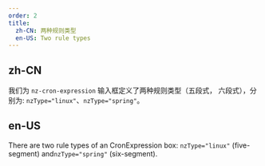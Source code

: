 ```yaml
---
order: 2
title:
  zh-CN: 两种规则类型
  en-US: Two rule types
---
```


## zh-CN

我们为 `nz-cron-expression` 输入框定义了两种规则类型（五段式， 六段式），分别为: `nzType="linux"`、`nzType="spring"`。

## en-US

There are two rule types of an CronExpression box: `nzType="linux"` (five-segment) and`nzType="spring"` (six-segment).
